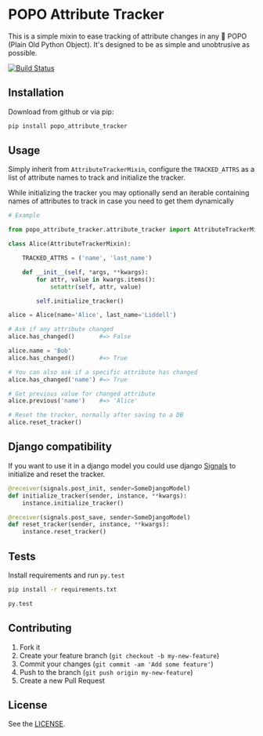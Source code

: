POPO Attribute Tracker
======================

This is a simple mixin to ease tracking of attribute changes in any :shit: POPO
(Plain Old Python Object). It's designed to be as simple and unobtrusive as
possible.

[![Build Status](https://travis-ci.org/farfanoide/popo_attribute_tracker.svg?branch=master)](https://travis-ci.org/farfanoide/popo_attribute_tracker)

Installation
------------

Download from github or via pip:

```bash
pip install popo_attribute_tracker
```

Usage
-----

Simply inherit from `AttributeTrackerMixin`, configure the `TRACKED_ATTRS`
as a list of attribute names to track and initialize the tracker.

While initializing the tracker you may optionally send an iterable containing
names of attributes to track in case you need to get them dynamically

```python
# Example

from popo_attribute_tracker.attribute_tracker import AttributeTrackerMixin

class Alice(AttributeTrackerMixin):

    TRACKED_ATTRS = ('name', 'last_name')

    def __init__(self, *args, **kwargs):
        for attr, value in kwargs.items():
            setattr(self, attr, value)

        self.initialize_tracker()

alice = Alice(name='Alice', last_name='Liddell')

# Ask if any attribute changed
alice.has_changed()       #=> False

alice.name = 'Bob'
alice.has_changed()       #=> True

# You can also ask if a specific attribute has changed
alice.has_changed('name') #=> True

# Get previous value for changed attribute
alice.previous('name')    #=> 'Alice'

# Reset the tracker, normally after saving to a DB
alice.reset_tracker()
```

Django compatibility
--------------------

If you want to use it in a django model you could use django [Signals][] to
initialize and reset the tracker.

```python
@receiver(signals.post_init, sender=SomeDjangoModel)
def initialize_tracker(sender, instance, **kwargs):
    instance.initialize_tracker()
```

```python
@receiver(signals.post_save, sender=SomeDjangoModel)
def reset_tracker(sender, instance, **kwargs):
    instance.reset_tracker()
```

[Signals]: https://docs.djangoproject.com/en/dev/topics/signals/

Tests
-----

Install requirements and run `py.test`

```bash
pip install -r requirements.txt

py.test
```

Contributing
------------

1. Fork it
2. Create your feature branch (`git checkout -b my-new-feature`)
3. Commit your changes (`git commit -am 'Add some feature'`)
4. Push to the branch (`git push origin my-new-feature`)
5. Create a new Pull Request

License
-------

See the [LICENSE](LICENSE).
